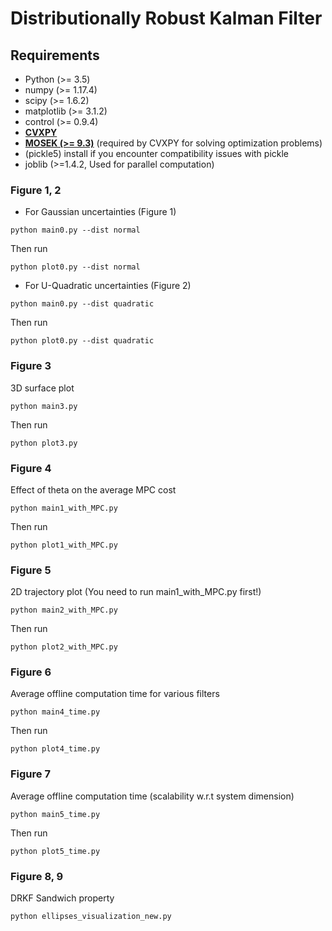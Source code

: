 Distributionally Robust Kalman Filter
====================================================


## Requirements
- Python (>= 3.5)
- numpy (>= 1.17.4)
- scipy (>= 1.6.2)
- matplotlib (>= 3.1.2)
- control (>= 0.9.4)
- **[CVXPY](https://www.cvxpy.org/)**
- **[MOSEK (>= 9.3)](https://www.mosek.com/)** (required by CVXPY for solving optimization problems)
- (pickle5) install if you encounter compatibility issues with pickle
- joblib (>=1.4.2, Used for parallel computation)

### Figure 1, 2

- For Gaussian uncertainties (Figure 1)

```
python main0.py --dist normal
```
Then run
```
python plot0.py --dist normal
```

- For U-Quadratic uncertainties (Figure 2)

```
python main0.py --dist quadratic
```
Then run
```
python plot0.py --dist quadratic
```

### Figure 3
3D surface plot
```
python main3.py
```
Then run
```
python plot3.py
```

### Figure 4
Effect of theta on the average MPC cost
```
python main1_with_MPC.py
```
Then run
```
python plot1_with_MPC.py
```
### Figure 5
2D trajectory plot (You need to run main1_with_MPC.py first!)
```
python main2_with_MPC.py
```
Then run
```
python plot2_with_MPC.py
```
### Figure 6
Average offline computation time for various filters
```
python main4_time.py
```
Then run
```
python plot4_time.py
```
### Figure 7
Average offline computation time (scalability w.r.t system dimension)
```
python main5_time.py
```
Then run
```
python plot5_time.py
```
### Figure 8, 9
DRKF Sandwich property
```
python ellipses_visualization_new.py
```